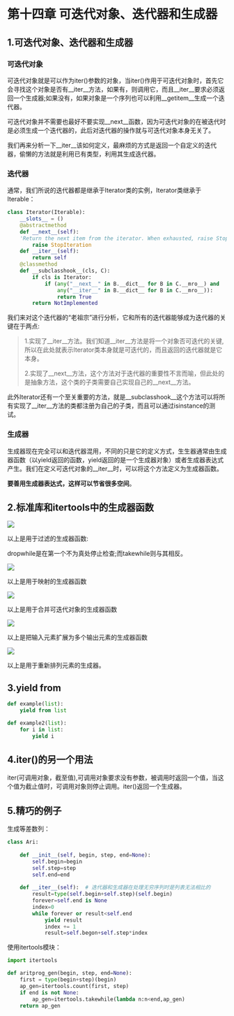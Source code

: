 # 第十四章 可迭代对象、迭代器和生成器

## 1.可迭代对象、迭代器和生成器

### 可迭代对象

​	可迭代对象就是可以作为iter()参数的对象，当iter()作用于可迭代对象时，首先它会寻找这个对象是否有\_\_iter\_\_方法，如果有，则调用它，而且\_\_iter\_\_要求必须返回一个生成器;如果没有，如果对象是一个序列也可以利用\_\_getitem\_\_生成一个迭代器。

​	可迭代对象并不需要也最好不要实现\_\_next\_\_函数，因为可迭代对象的在被迭代时是必须生成一个迭代器的，此后对迭代器的操作就与可迭代对象本身无关了。

​	我们再来分析一下\_\_iter\_\_该如何定义，最麻烦的方式是返回一个自定义的迭代器，偷懒的方法就是利用已有类型，利用其生成迭代器。

### 迭代器	

​	通常，我们所说的迭代器都是继承于Iterator类的实例，Iterator类继承于Iterable：

`````python
class Iterator(Iterable):
	__slots__ = ()
	@abstractmethod
	def __next__(self):
	'Return the next item from the iterator. When exhausted, raise StopIteration'
		raise StopIteration
	def __iter__(self):
		return self
	@classmethod
	def __subclasshook__(cls, C):
		if cls is Iterator:
			if (any("__next__" in B.__dict__ for B in C.__mro__) and
				any("__iter__" in B.__dict__ for B in C.__mro__)):
				return True
		return NotImplemented
`````

​	我们来对这个迭代器的“老祖宗”进行分析，它和所有的迭代器能够成为迭代器的关键在于两点:

> 1.实现了\_\_iter__方法。我们知道\_\_iter\_\_方法是将一个对象否可迭代的关键,所以在此处就表示Iterator类本身就是可迭代的，而且返回的迭代器就是它本身。
>
> 2.实现了\_\_next\_\_方法，这个方法对于迭代器的重要性不言而喻，但此处的是抽象方法，这个类的子类需要自己实现自己的\_\_next\_\_方法。

​	此外Iterator还有一个至关重要的方法，就是\_\_subclasshook\_\_这个方法可以将所有实现了\_\_iter__方法的类都注册为自己的子类，而且可以通过isinstance的测试。

### 生成器

​	生成器现在完全可以和迭代器混用，不同的只是它的定义方式，生生器通常由生成器函数（以yield返回的函数，yield返回的是一个生成器对象）或者生成器表达式产生。我们在定义可迭代对象的\_\_iter\_\_时，可以将这个方法定义为生成器函数。

 **要善用生成器表达式，这样可以节省很多空间**。

## 2.标准库和itertools中的生成器函数

<img src="./image/1.png"/>

以上是用于过滤的生成器函数:

dropwhile是在第一个不为真处停止检查;而takewhile则与其相反。

<img src="./image/2.png"/>

以上是用于映射的生成器函数

<img src="./image/3.png"/>

以上是用于合并可迭代对象的生成器函数

<img src="./image/4.png"/>

以上是把输入元素扩展为多个输出元素的生成器函数

<img src="./image/5.png"/>

以上是用于重新排列元素的生成器。

## 3.yield from

`````python
def example(list):
    yield from list

def example2(list):
    for i in list:
        yield i
`````

## 4.iter()的另一个用法

iter(可调用对象，截至值),可调用对象要求没有参数，被调用时返回一个值，当这个值为截止值时，可调用对象则停止调用。iter()返回一个生成器。

## 5.精巧的例子

生成等差数列：

`````python
class Ari:
    
    def __init__(self, begin, step, end=None):
        self.begin=begin
        self.step=step
        self.end=end
        
    def __iter__(self):  # 迭代器和生成器在处理无穷序列时是列表无法相比的
        result=type(self.begin+self.step)(self.begin)
        forever=self.end is None
        index=0
        while forever or result<self.end
        	yield result
            index += 1
            result=self.begon+self.step*index
`````

使用itertools模块：

`````python
import itertools

def aritprog_gen(begin, step, end=None):
    first = type(begin+step)(begin)
    ap_gen=itertools.count(first, step)
    if end is not None:
        ap_gen=itertools.takewhile(lambda n:n<end,ap_gen)
    return ap_gen
`````

